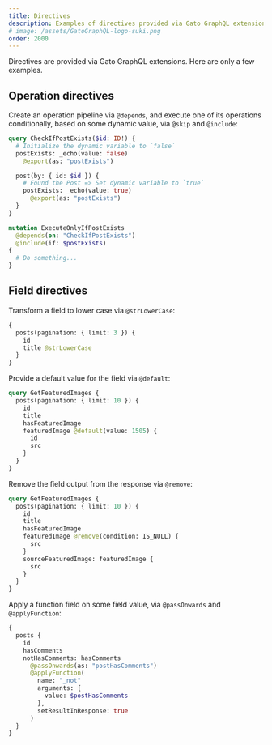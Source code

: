 ```yaml
---
title: Directives
description: Examples of directives provided via Gato GraphQL extensions.
# image: /assets/GatoGraphQL-logo-suki.png
order: 2000
---
```


Directives are provided via Gato GraphQL extensions. Here are only a few examples.

## Operation directives

Create an operation pipeline via `@depends`, and execute one of its operations conditionally, based on some dynamic value, via `@skip` and `@include`:

```graphql
query CheckIfPostExists($id: ID!) {
  # Initialize the dynamic variable to `false`
  postExists: _echo(value: false)
    @export(as: "postExists")

  post(by: { id: $id }) {
    # Found the Post => Set dynamic variable to `true`
    postExists: _echo(value: true)
      @export(as: "postExists")
  }
}

mutation ExecuteOnlyIfPostExists
  @depends(on: "CheckIfPostExists")
  @include(if: $postExists)
{
  # Do something...
}
```

## Field directives

Transform a field to lower case via `@strLowerCase`:

```graphql
{
  posts(pagination: { limit: 3 }) {
    id
    title @strLowerCase
  }
}
```

Provide a default value for the field via `@default`:

```graphql
query GetFeaturedImages {
  posts(pagination: { limit: 10 }) {
    id
    title
    hasFeaturedImage
    featuredImage @default(value: 1505) {
      id
      src
    }
  }
}
```

Remove the field output from the response via `@remove`:

```graphql
query GetFeaturedImages {
  posts(pagination: { limit: 10 }) {
    id
    title
    hasFeaturedImage
    featuredImage @remove(condition: IS_NULL) {
      src
    }
    sourceFeaturedImage: featuredImage {
      src
    }
  }
}
```

Apply a function field on some field value, via `@passOnwards` and `@applyFunction`:

```graphql
{
  posts {
    id
    hasComments
    notHasComments: hasComments
      @passOnwards(as: "postHasComments")
      @applyFunction(
        name: "_not"
        arguments: {
          value: $postHasComments
        },
        setResultInResponse: true
      )
  }
}
```
